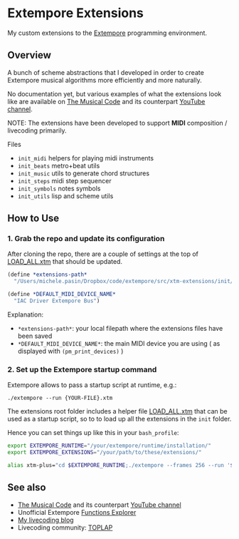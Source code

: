 # Extempore Extensions

My custom extensions to the [Extempore](https://extemporelang.github.io/) programming environment.

## Overview

A bunch of scheme abstractions that I developed in order to create Extempore musical algorithms more efficiently and more naturally. 

No documentation yet, but various examples of what the extensions look like are available on [The Musical Code](https://github.com/lambdamusic/The-Musical-Code) and its counterpart [YouTube channel](https://www.youtube.com/channel/UCanqSICbxzRNEZGMlu8qfyw).  

NOTE: The extensions have been developed to support **MIDI** composition / livecoding primarily.

Files 

* `init_midi` helpers for playing midi instruments
* `init_beats` metro+beat utils
* `init_music` utils to generate chord structures
* `init_steps` midi step sequencer 
* `init_symbols` notes symbols 
* `init_utils` lisp and scheme utils 

## How to Use

### 1. Grab the repo and update its configuration

After cloning the repo, there are a couple of settings at the top of [LOAD_ALL.xtm](https://github.com/lambdamusic/extempore-extensions/blob/main/LOAD_ALL.xtm) that should be updated.

```scheme
(define *extensions-path* 
  "/Users/michele.pasin/Dropbox/code/extempore/src/xtm-extensions/init/")

(define *DEFAULT_MIDI_DEVICE_NAME* 
  "IAC Driver Extempore Bus")
```

Explanation: 

* `*extensions-path*`: your local filepath where the extensions files have been saved
* `*DEFAULT_MIDI_DEVICE_NAME*`: the main MIDI device you are using ( as displayed with `(pm_print_devices)` ) 


### 2. Set up the Extempore startup command

Extempore allows to pass a startup script at runtime, e.g.: 

```
./extempore --run {YOUR-FILE}.xtm
```

The extensions root folder includes a helper file [LOAD_ALL.xtm](https://github.com/lambdamusic/extempore-extensions/blob/main/LOAD_ALL.xtm) that can be used as a startup script, so to to load up all the extensions in the `init` folder. 

Hence you can set things up like this in your `bash_profile`: 

```bash
export EXTEMPORE_RUNTIME="/your/extempore/runtime/installation/"
export EXTEMPORE_EXTENSIONS="/your/path/to/these/extensions/"

alias xtm-plus="cd $EXTEMPORE_RUNTIME;./extempore --frames 256 --run '$EXTEMPORE_EXTENSIONS'LOAD_ALL.xtm"
```


## See also

- [The Musical Code](https://github.com/lambdamusic/The-Musical-Code) and its counterpart [YouTube channel](https://www.youtube.com/channel/UCanqSICbxzRNEZGMlu8qfyw)
- Unofficial Extempore [Functions Explorer](https://extempore.michelepasin.org/) 
- [My livecoding blog](https://www.michelepasin.org/words/index.html%3Ftag=algorithmiccomposition.html) 
- Livecoding community: [TOPLAP](https://toplap.org/about/)
